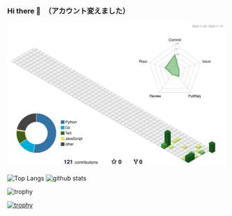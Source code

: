 ### Hi there 👋　（アカウント変えました）

<!--
**ogiogidayo/ogiogidayo** is a ✨ _special_ ✨ repository because its `README.md` (this file) appears on your GitHub profile.

Here are some ideas to get you started:

- 🔭 I’m currently working on ...
- 🌱 I’m currently learning ...
- 👯 I’m looking to collaborate on ...
- 🤔 I’m looking for help with ...
- 💬 Ask me about ...
- 📫 How to reach me: ...
- 😄 Pronouns: ...
- ⚡ Fun fact: ...
-->
<p align="center" >
	<picture>
	  <source media="(prefers-color-scheme: dark)"  srcset="https://raw.githubusercontent.com/ogiogidayo/ogiogidayo/output-3d-contrib/night.svg" />
	  <source media="(prefers-color-scheme: light)" srcset="https://raw.githubusercontent.com/ogiogidayo/ogiogidayo/output-3d-contrib/day.svg" />
	  <img alt="github profile contributions chart"    src="https://raw.githubusercontent.com/ogiogidayo/ogiogidayo/output-3d-contrib/day.svg" />
	</picture>
</p>

<p align="left"> 
  <img alt="Top Langs" height="150px" src="https://github-readme-stats.vercel.app/api/top-langs/?username=ogiogidayo&layout=compact&count_private=true&show_icons=true" />
  <img alt="github stats" height="150px" src="https://github-readme-stats.vercel.app/api?username=ogiogidayo&count_private=true&show_icons=true&show_icons=true" />
</p>



![trophy](https://github-profile-summary-cards.vercel.app/api/cards/profile-details?username=ogiogidayo)


[![trophy](https://github-profile-trophy.vercel.app/?username=ogiogidayo&column=7
)](https://github.com/ryo-ma/github-profile-trophy)
